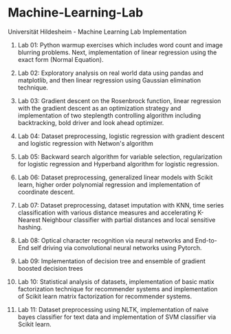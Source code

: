 # Machine-Learning-Lab
Universität Hildesheim - Machine Learning Lab Implementation

1. Lab 01: Python warmup exercises which includes word count and image blurring problems. Next, implementation of linear regression using the exact form (Normal Equation).

2. Lab 02: Exploratory analysis on real world data using pandas and matplotlib, and then linear regression using Gaussian elimination technique.

3. Lab 03: Gradient descent on the Rosenbrock function, linear regression with the gradient descent as an optimization strategy and implementation of two steplength controlling algorithm including backtracking, bold driver and look ahead optimizer.

4. Lab 04: Dataset preprocessing, logistic regression with gradient descent and logistic regression with Netwon's algorithm

5. Lab 05: Backward search algorithm for variable selection, regularization for logistic regression and Hyperband algorithm for logistic regression.

6. Lab 06: Dataset preprocessing, generalized linear models with Scikit learn, higher order polynomial regression and implementation of coordinate descent.

7. Lab 07: Dataset preprocessing, dataset imputation with KNN, time series classification with various distance measures and accelerating K-Nearest Neighbour classifier with partial distances and local sensitive hashing.

8. Lab 08: Optical character recognition via neural networks and End-to-End self driving via convolutional neural networks using Pytorch.

9. Lab 09: Implementation of decision tree and ensemble of gradient boosted decision trees

10. Lab 10: Statistical analysis of datasets, implementation of basic matix factorization technique for recommender systems and implementation of Scikit learn matrix factorization for recommender systems.

11. Lab 11: Dataset preprocessing using NLTK, implementation of naive bayes classifier for text data and implementation of SVM classifier via Scikit learn.